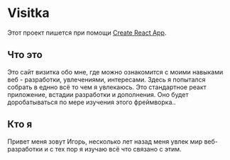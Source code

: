# Visitka 

Этот проект пишется при помощи [Create React App](https://github.com/facebook/create-react-app).

## Что это
Это сайт визитка обо мне, где можно ознакомится с моими навыками веб - разработки, увлечениями, интересами. Здесь я попытался собрать в еднно всё то чем я увлекаюсь.
Это стандартное реакт приложение, встадии разработки и дополнения. Оно будет доробатываться по мере изучения этого фреймворка..

## Кто я 
Привет меня зовут Игорь, несколько лет назад меня увлек мир веб-разработки и с тех пор я изучаю всё что связано с этим.
